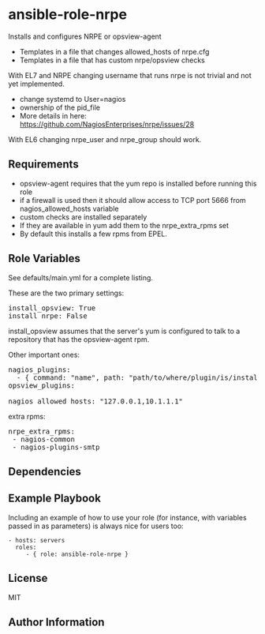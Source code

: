 ansible-role-nrpe
=========

Installs and configures NRPE or opsview-agent

 - Templates in a file that changes allowed_hosts of nrpe.cfg
 - Templates in a file that has custom nrpe/opsview checks

With EL7 and NRPE changing username that runs nrpe is not trivial and not yet implemented.
 - change systemd to User=nagios
 - ownership of the pid_file
  - More details in here: https://github.com/NagiosEnterprises/nrpe/issues/28

With EL6 changing nrpe_user and nrpe_group should work.

Requirements
------------

 - opsview-agent requires that the yum repo is installed before running this role
 - if a firewall is used then it should allow access to TCP port 5666 from nagios_allowed_hosts variable
 - custom checks are installed separately
  - If they are available in yum add them to the nrpe_extra_rpms set
  - By default this installs a few rpms from EPEL.


Role Variables
--------------

See defaults/main.yml for a complete listing.

These are the two primary settings:
<pre>
install_opsview: True
install_nrpe: False
</pre>

install_opsview assumes that the server's yum is configured to talk to a repository that has the opsview-agent rpm.

Other important ones:

<pre>
nagios_plugins:
  - { command: "name", path: "path/to/where/plugin/is/installed", arguments: "arguments to this check" }
opsview_plugins:

nagios_allowed_hosts: "127.0.0.1,10.1.1.1"
</pre>

extra rpms:
<pre>
nrpe_extra_rpms:
 - nagios-common
 - nagios-plugins-smtp
</pre>

Dependencies
------------

Example Playbook
----------------

Including an example of how to use your role (for instance, with variables passed in as parameters) is always nice for users too:

    - hosts: servers
      roles:
         - { role: ansible-role-nrpe }

License
-------

MIT

Author Information
------------------
